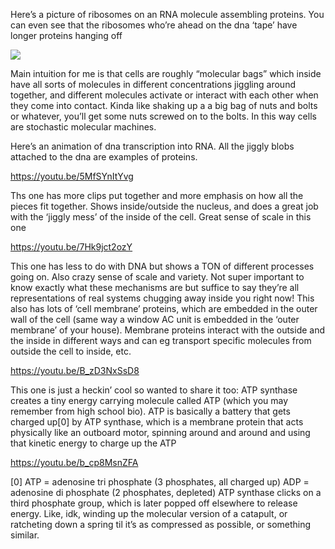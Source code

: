 Here’s a picture of ribosomes on an RNA molecule assembling proteins. You can even see that the ribosomes who’re ahead on the dna ‘tape’ have longer proteins hanging off

![](image.png)

Main intuition for me is that cells are roughly “molecular bags” which inside have all sorts of molecules in different concentrations jiggling around together, and different molecules activate or interact with each other when they come into contact. Kinda like shaking up a a big bag of nuts and bolts or whatever, you’ll get some nuts screwed on to the bolts. In this way cells are stochastic molecular machines.

Here’s an animation of dna transcription into RNA. All the jiggly blobs attached to the dna are examples of proteins.

https://youtu.be/5MfSYnItYvg

Ths one has more clips put together and more emphasis on how all the pieces fit together. Shows inside/outside the nucleus, and does a great job with the ‘jiggly mess’ of the inside of the cell. Great sense of scale in this one

https://youtu.be/7Hk9jct2ozY

This one has less to do with DNA but shows a TON of different processes going on. Also crazy sense of scale and variety. Not super important to know exactly what these mechanisms are but suffice to say they’re all representations of real systems chugging away inside you right now! 
This also has lots of ‘cell membrane’ proteins, which are embedded in the outer wall of the cell (same way a window AC unit is embedded in the ‘outer membrane’ of your house). Membrane proteins interact with the outside and the inside in different ways and can eg transport specific molecules from outside the cell to inside, etc.

https://youtu.be/B_zD3NxSsD8

This one is just a heckin’ cool so wanted to share it too: ATP synthase creates a tiny energy carrying molecule called ATP (which you may remember from high school bio). ATP is basically a battery that gets charged up[0] by ATP synthase, which is a membrane protein that acts physically like an outboard motor, spinning around and around and using that kinetic energy to charge up the ATP

https://youtu.be/b_cp8MsnZFA 

[0]
ATP = adenosine tri phosphate (3 phosphates, all charged up)
ADP = adenosine di phosphate (2 phosphates, depleted)
ATP synthase clicks on a third phosphate group, which is later popped off elsewhere to release energy. Like, idk, winding up the molecular version of a catapult, or ratcheting down a spring til it’s as compressed as possible, or something similar. 


